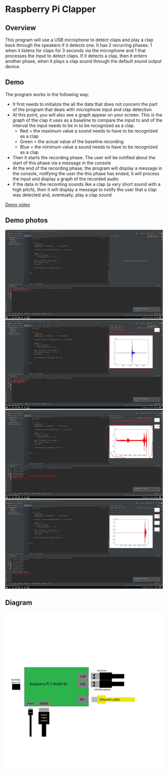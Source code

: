 # Raspberry Pi Clapper

## Overview

This program will use a USB microphone to detect claps and play a clap back through the speakers if it detects one. It has 2 recurring phases: 1 when it listens for claps for 3 seconds via the microphone and 1 that processes the input to detect claps. If it detects a clap, then it entern another phase, when it plays a clap sound through the default sound output device.

## Demo

The program works in the following way:
<ul>
  <li>
    It first needs to initialize the all the data that does not concern the part of the program that deals with microphone input and clap detection
  </li>
  <li>
    At this point, you will also see a graph appear on your screen. This is the graph of the clap it uses as a baseline to compare the input to and of the interval the input needs to be in to be recognized as a clap.
    <ul>
      <li>
        Red = the maximum value a sound needs to have to be recognized as a clap
      </li>
      <li>
        Green = the actual value of the baseline recording
      </li>
      <li>
        Blue = the minimum value a sound needs to have to be recognized as a clap
      </li>
    </ul>
  </li>
  <li>
    Then it starts the recording phase. The user will be notified about the start of this phase via a message in the console
  </li>
  <li>
    At the end of the recording phase, the program will display a message in the console, notifying the user the this phase has ended, it will process the input and display a graph of the recorded audio
  </li>
  <li>
    if the data in the recording sounds like a clap (a very short sound with a high pitch), then it will display a message to notify the user that a clap was detected and, eventually, play a clap sound
  </li>
</ul>

[Demo video](https://drive.google.com/file/d/15e6pFKUBUOGSAMBRIkujVEeyaV_vNnaT/view?usp=sharing)


## Demo photos

![Initializtion Image](https://github.com/tikiana22/Android-Things/blob/main/Screenshot19.jpg)
![Baseline Graph](https://github.com/tikiana22/Android-Things/blob/main/Screenshot20.jpg)
![Recording Stop and Graph](https://github.com/tikiana22/Android-Things/blob/main/Screenshot22.jpg)
![Clap detection success](https://github.com/tikiana22/Android-Things/blob/main/Screenshot24.jpg)

## Diagram

![Diagram](https://github.com/tikiana22/Android-Things/blob/main/RaspberryPiDiagram-01.jpg)



